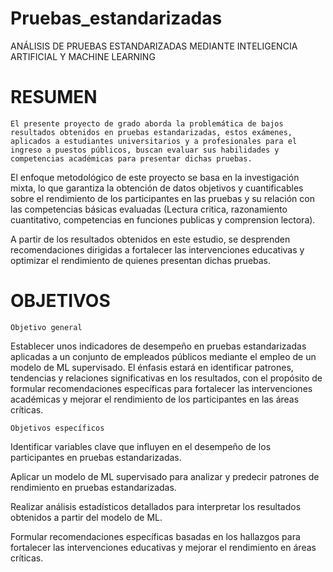 # Pruebas_estandarizadas
ANÁLISIS DE PRUEBAS ESTANDARIZADAS MEDIANTE INTELIGENCIA ARTIFICIAL Y MACHINE LEARNING

# RESUMEN

	El presente proyecto de grado aborda la problemática de bajos resultados obtenidos en pruebas estandarizadas, estos exámenes, aplicados a estudiantes universitarios y a profesionales para el ingreso a puestos públicos, buscan evaluar sus habilidades y competencias académicas para presentar dichas pruebas.

 El enfoque metodológico de este proyecto se basa en la investigación mixta, lo que garantiza la obtención de datos objetivos y cuantificables sobre el rendimiento de los participantes en las pruebas y su relación con las competencias básicas evaluadas (Lectura critica, razonamiento cuantitativo, competencias en funciones publicas y comprension lectora).

 A partir de los resultados obtenidos en este estudio, se desprenden recomendaciones dirigidas a fortalecer las intervenciones educativas y optimizar el rendimiento de quienes presentan dichas pruebas. 

# OBJETIVOS

	Objetivo general 
Establecer unos indicadores de desempeño en pruebas estandarizadas aplicadas a un conjunto de empleados públicos mediante el empleo de un modelo de ML supervisado. El énfasis estará en identificar patrones, tendencias y relaciones significativas en los resultados, con el propósito de formular recomendaciones específicas para fortalecer las intervenciones académicas y mejorar el rendimiento de los participantes en las áreas críticas.

	Objetivos específicos
Identificar variables clave que influyen en el desempeño de los participantes en pruebas estandarizadas.

Aplicar un modelo de ML supervisado para analizar y predecir patrones de rendimiento en pruebas estandarizadas.

Realizar análisis estadísticos detallados para interpretar los resultados obtenidos a partir del modelo de ML.

Formular recomendaciones específicas basadas en los hallazgos para fortalecer las intervenciones educativas y mejorar el rendimiento en áreas críticas.

